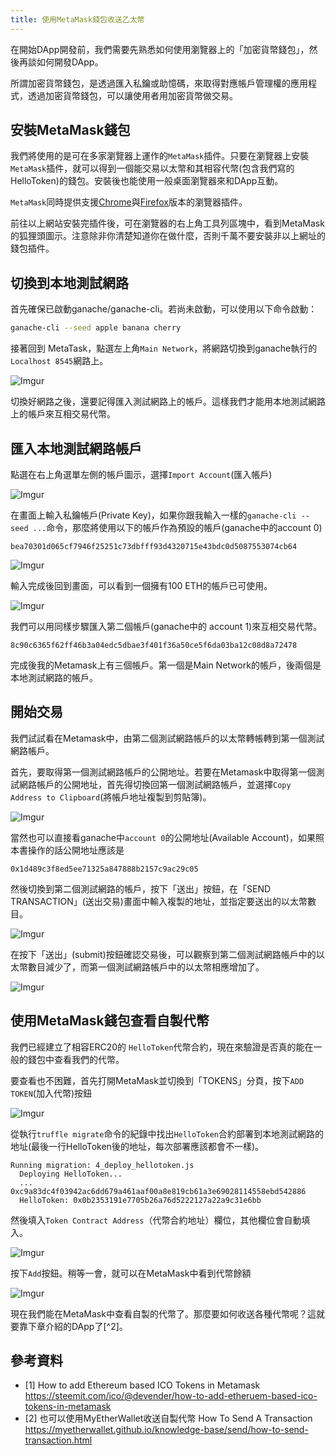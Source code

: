 ```yaml
---
title: 使用MetaMask錢包收送乙太幣
---
```


在開始DApp開發前，我們需要先熟悉如何使用瀏覽器上的「加密貨幣錢包」，然後再談如何開發DApp。

所謂加密貨幣錢包，是透過匯入私鑰或助憶碼，來取得對應帳戶管理權的應用程式，透過加密貨幣錢包，可以讓使用者用加密貨幣做交易。

## 安裝MetaMask錢包

我們將使用的是可在多家瀏覽器上運作的`MetaMask`插件。只要在瀏覽器上安裝`MetaMask`插件，就可以得到一個能交易以太幣和其相容代幣(包含我們寫的HelloToken)的錢包。安裝後也能使用一般桌面瀏覽器來和DApp互動。

`MetaMask`同時提供支援[Chrome](https://chrome.google.com/webstore/detail/metamask/nkbihfbeogaeaoehlefnkodbefgpgknn)與[Firefox](https://addons.mozilla.org/en-US/firefox/addon/ether-metamask/)版本的瀏覽器插件。

前往以上網站安裝完插件後，可在瀏覽器的右上角工具列區塊中，看到MetaMask的狐狸頭圖示。注意除非你清楚知道你在做什麼，否則千萬不要安裝非以上網址的錢包插件。

## 切換到本地測試網路

首先確保已啟動ganache/ganache-cli。若尚未啟動，可以使用以下命令啟動：

```sh
ganache-cli --seed apple banana cherry
```

接著回到 MetaTask，點選左上角`Main Network`，將網路切換到ganache執行的`Localhost 8545`網路上。

![Imgur](https://i.imgur.com/32rikcB.png)

切換好網路之後，還要記得匯入測試網路上的帳戶。這樣我們才能用本地測試網路上的帳戶來互相交易代幣。

## 匯入本地測試網路帳戶

點選在右上角選單左側的帳戶圖示，選擇`Import Account`(匯入帳戶)

![Imgur](https://i.imgur.com/0aY0n1s.png)

在畫面上輸入私鑰帳戶(Private Key)，如果你跟我輸入一樣的`ganache-cli --seed ...`命令，那麼將使用以下的帳戶作為預設的帳戶(ganache中的account 0)

```
bea70301d065cf7946f25251c73dbfff93d4320715e43bdc0d5087553074cb64
```

![Imgur](https://i.imgur.com/ZBBVDMF.png)

輸入完成後回到畫面，可以看到一個擁有100 ETH的帳戶已可使用。

![Imgur](https://i.imgur.com/uwKB3tD.png)

我們可以用同樣步驟匯入第二個帳戶(ganache中的 account 1)來互相交易代幣。

```
8c90c6365f62ff46b3a04edc5dbae3f401f36a50ce5f6da03ba12c08d8a72478
```

完成後我的Metamask上有三個帳戶。第一個是Main Network的帳戶，後兩個是本地測試網路的帳戶。

## 開始交易

我們試試看在Metamask中，由第二個測試網路帳戶的以太幣轉帳轉到第一個測試網路帳戶。

首先，要取得第一個測試網路帳戶的公開地址。若要在Metamask中取得第一個測試網路帳戶的公開地址，首先得切換回第一個測試網路帳戶，並選擇`Copy Address to Clipboard`(將帳戶地址複製到剪貼簿)。

![Imgur](https://i.imgur.com/gbihVdp.png)

當然也可以直接看ganache中`account 0`的公開地址(Available Account)，如果照本書操作的話公開地址應該是

```
0x1d489c3f8ed5ee71325a847888b2157c9ac29c05
```

然後切換到第二個測試網路的帳戶，按下「送出」按鈕，在「SEND TRANSACTION」(送出交易)畫面中輸入複製的地址，並指定要送出的以太幣數目。

![Imgur](https://i.imgur.com/Hwuqzj5.png)

在按下「送出」(submit)按鈕確認交易後，可以觀察到第二個測試網路帳戶中的以太幣數目減少了，而第一個測試網路帳戶中的以太幣相應增加了。

![Imgur](https://i.imgur.com/H2dix6h.png)

## 使用MetaMask錢包查看自製代幣

我們已經建立了相容ERC20的 `HelloToken`代幣合約，現在來驗證是否真的能在一般的錢包中查看我們的代幣。

要查看也不困難，首先打開MetaMask並切換到「TOKENS」分頁，按下`ADD TOKEN`(加入代幣)按鈕

![Imgur](https://i.imgur.com/8tOA5Fu.png)

從執行`truffle migrate`命令的紀錄中找出`HelloToken`合約部署到本地測試網路的地址(最後一行HelloToken後的地址，每次部署應該都會不一樣)。

```
Running migration: 4_deploy_hellotoken.js
  Deploying HelloToken...
  ... 0xc9a83dc4f03942ac6dd679a461aaf00a8e819cb61a3e69028114558ebd542886
  HelloToken: 0x0b2353191e7705b26a76d5222127a22a9c31e6bb
```

然後填入`Token Contract Address`（代幣合約地址）欄位，其他欄位會自動填入。

![Imgur](https://i.imgur.com/vlCrhIz.png)

按下`Add`按鈕。稍等一會，就可以在MetaMask中看到代幣餘額

![Imgur](https://i.imgur.com/cZD3rF5.png)

現在我們能在MetaMask中查看自製的代幣了。那麼要如何收送各種代幣呢？這就要靠下章介紹的DApp了[^2]。

## 參考資料

* [1] How to add Ethereum based ICO Tokens in Metamask https://steemit.com/ico/@devender/how-to-add-etheruem-based-ico-tokens-in-metamask
* [2] 也可以使用MyEtherWallet收送自製代幣 How To Send A Transaction https://myetherwallet.github.io/knowledge-base/send/how-to-send-transaction.html
